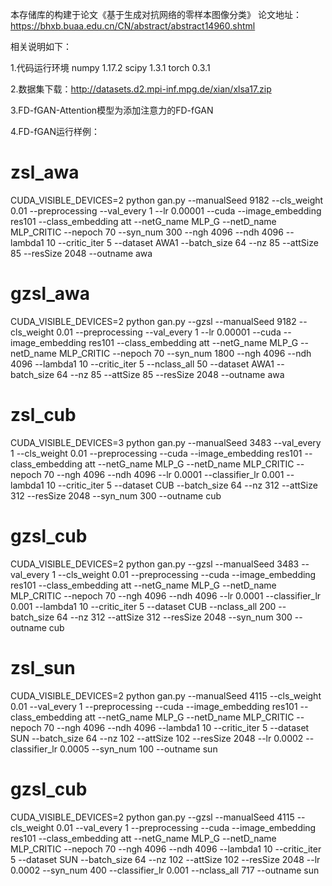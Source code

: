 本存储库的构建于论文《基于生成对抗网络的零样本图像分类》
论文地址：https://bhxb.buaa.edu.cn/CN/abstract/abstract14960.shtml

相关说明如下：

1.代码运行环境
    numpy  1.17.2
    scipy     1.3.1
    torch     0.3.1
    
2.数据集下载：http://datasets.d2.mpi-inf.mpg.de/xian/xlsa17.zip

3.FD-fGAN-Attention模型为添加注意力的FD-fGAN

4.FD-fGAN运行样例：
# zsl_awa
CUDA_VISIBLE_DEVICES=2 python gan.py --manualSeed 9182 --cls_weight 0.01 --preprocessing --val_every 1 --lr 0.00001 --cuda --image_embedding res101 --class_embedding att --netG_name MLP_G --netD_name MLP_CRITIC --nepoch 70 --syn_num 300 --ngh 4096 --ndh 4096 --lambda1 10 --critic_iter 5 --dataset AWA1 --batch_size 64 --nz 85 --attSize 85 --resSize 2048 --outname awa 
# gzsl_awa
CUDA_VISIBLE_DEVICES=2 python gan.py --gzsl --manualSeed 9182 --cls_weight 0.01 --preprocessing --val_every 1 --lr 0.00001 --cuda --image_embedding res101 --class_embedding att --netG_name MLP_G --netD_name MLP_CRITIC --nepoch 70 --syn_num 1800 --ngh 4096 --ndh 4096 --lambda1 10 --critic_iter 5 --nclass_all 50 --dataset AWA1 --batch_size 64 --nz 85 --attSize 85 --resSize 2048 --outname awa 

# zsl_cub
CUDA_VISIBLE_DEVICES=3 python gan.py --manualSeed 3483 --val_every 1 --cls_weight 0.01 --preprocessing --cuda --image_embedding res101 --class_embedding att --netG_name MLP_G --netD_name MLP_CRITIC --nepoch 70 --ngh 4096 --ndh 4096 --lr 0.0001 --classifier_lr 0.001 --lambda1 10 --critic_iter 5 --dataset CUB --batch_size 64 --nz 312 --attSize 312 --resSize 2048 --syn_num 300 --outname cub
# gzsl_cub
CUDA_VISIBLE_DEVICES=2 python gan.py --gzsl --manualSeed 3483 --val_every 1 --cls_weight 0.01 --preprocessing --cuda --image_embedding res101 --class_embedding att --netG_name MLP_G --netD_name MLP_CRITIC --nepoch 70 --ngh 4096 --ndh 4096 --lr 0.0001 --classifier_lr 0.001 --lambda1 10 --critic_iter 5 --dataset CUB --nclass_all 200 --batch_size 64 --nz 312 --attSize 312 --resSize 2048 --syn_num 300 --outname cub

# zsl_sun
CUDA_VISIBLE_DEVICES=2 python gan.py --manualSeed 4115 --cls_weight 0.01 --val_every 1 --preprocessing --cuda --image_embedding res101 --class_embedding att --netG_name MLP_G --netD_name MLP_CRITIC --nepoch 70 --ngh 4096 --ndh 4096 --lambda1 10 --critic_iter 5 --dataset SUN --batch_size 64 --nz 102 --attSize 102 --resSize 2048 --lr 0.0002 --classifier_lr 0.0005 --syn_num 100 --outname sun 
# gzsl_cub
CUDA_VISIBLE_DEVICES=2 python gan.py --gzsl --manualSeed 4115 --cls_weight 0.01 --val_every 1 --preprocessing --cuda --image_embedding res101 --class_embedding att --netG_name MLP_G --netD_name MLP_CRITIC --nepoch 70 --ngh 4096 --ndh 4096 --lambda1 10 --critic_iter 5 --dataset SUN --batch_size 64 --nz 102 --attSize 102 --resSize 2048 --lr 0.0002 --syn_num 400 --classifier_lr 0.001 --nclass_all 717 --outname sun 



